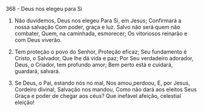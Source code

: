 368 - Deus nos elegeu para Si

1. Não duvidemos, Deus nos elegeu
   Para Si, em Jesus;
   Confirmará a nossa salvação
   Com poder, graça e luz.
   Salvo não será quem não combater,
   Quem, na caminhada, esmorecer;
   Os vitoriosos reinarão e com Deus viverão.

2. Tem proteção o povo do Senhor,
   Proteção eficaz;
   Seu fundamento é Cristo, o Salvador,
   Que lhe dá vida e paz;
   Por Seu verdadeiro adorador,
   Deus, o Criador, tem profundo amor;
   Bem perto está e cuidará, guardará, salvará.

3. Se Deus, o Pai, estando nós no mal,
   Nos amou,perdoou,
   E, por Jesus, Cordeiro divinal,
   Salvação nos mandou,
   Como não dará aos eleitos Seus
   Graça e poder de chegar aos céus?
   Que inefável afeição, celestial eleição!
